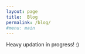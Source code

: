 ```yaml
---
layout: page
title:  Blog
permalink: /blog/
#menu: main
---
```


<p>Heavy updation in progress! :)</p>